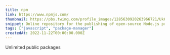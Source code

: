 ```yaml
---
title: npm
link: https://www.npmjs.com/
thumbnail: https://pbs.twimg.com/profile_images/1285630920263966721/Uk6O1QGC_400x400.jpg
snippet: Online repository for the publishing of open-source Node.js projects
tags: ["javascript", "package-manager"]
createdAt: 2022-11-22T00:00:00.000Z
---
```

Unlimited public packages